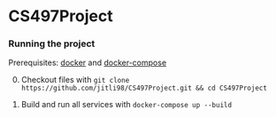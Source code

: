 # CS497Project

### Running the project

Prerequisites: [docker](https://docs.docker.com/engine/install/) and [docker-compose](https://docs.docker.com/compose/install/)

0. Checkout files with `git clone https://github.com/jitli98/CS497Project.git && cd CS497Project`

0. Build and run all services with `docker-compose up --build`
